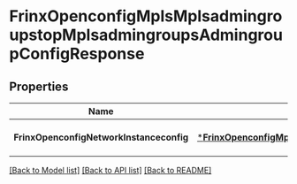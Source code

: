 # FrinxOpenconfigMplsMplsadmingroupstopMplsadmingroupsAdmingroupConfigResponse

## Properties
Name | Type | Description | Notes
------------ | ------------- | ------------- | -------------
**FrinxOpenconfigNetworkInstanceconfig** | [***FrinxOpenconfigMplsMplsadmingroupstopMplsadmingroupsAdmingroupConfig**](frinx.openconfig.mpls.mplsadmingroupstop.mplsadmingroups.admingroup.Config.md) |  | [optional] [default to null]

[[Back to Model list]](../README.md#documentation-for-models) [[Back to API list]](../README.md#documentation-for-api-endpoints) [[Back to README]](../README.md)


